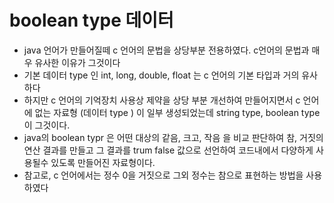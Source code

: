 # boolean type 데이터
* java 언어가 만들어질떼 c 언어의 문법을 상당부분
전용하였다. c언어의 문법과 매우 유사한 이유가 그것이다
* 기본 데이터 type 인 int, long, 
double, float 는 c 언어의 기본 타입과 거의 유사하다
* 하지만 c 언어의 기억장치 사용상 제약을 상당 부분 개선하여 만들어지면서 c 언어에 없는 자료형 (데이터 type )
이 일부 생성되었는데 string type, boolean type 이 그것이다.
* java의  boolean typr 은 어떤 대상의 같음, 크고, 작음 을 비교 판단하여 참, 거짓의 연산 결과를 만들고 그 결과를 trum false 값으로 선언하여 코드내에서 다양하게 
사용될수 있도록 만들어진 자료형이다.
* 참고로, c 언어에서는 정수 0을 거짓으로 그외 정수는 참으로 표현하는 방법을 사용하였다